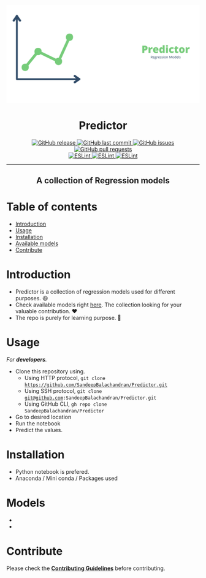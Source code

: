 ![](./assets/preview.png)
<h1 align="center">Predictor</h1>

<p align="center">
  <a href="https://github.com/SandeepBalachandran/Predictor/releases/" target="_blank">
    <img alt="GitHub release" src="https://img.shields.io/github/v/release/SandeepBalachandran/Predictor?include_prereleases&style=flat-square">
  </a>

  <a href="https://github.com/SandeepBalachandran/Predictor/commits/master" target="_blank">
    <img src="https://img.shields.io/github/last-commit/SandeepBalachandran/Predictor?style=flat-square" alt="GitHub last commit">
  </a>

  <a href="https://github.com/SandeepBalachandran/Predictor/issues" target="_blank">
    <img src="https://img.shields.io/github/issues/SandeepBalachandran/Predictor?style=flat-square&color=red" alt="GitHub issues">
  </a>

  <a href="https://github.com/SandeepBalachandran/Predictor/pulls" target="_blank">
    <img src="https://img.shields.io/github/issues-pr/SandeepBalachandran/Predictor?style=flat-square&color=blue" alt="GitHub pull requests">
  </a>

  </br>

  <a href="https://standardjs.com" target="_blank">
    <img alt="ESLint" src="https://img.shields.io/badge/code_style-standard-brightgreen.svg?style=flat-square">
  </a>
  
  <a href="" target="_blank">
    <img alt="ESLint" src="https://img.shields.io/github/stars/SandeepBalachandran/Predictor">
  </a>
  
  <a href="" target="_blank">
    <img alt="ESLint" src="https://img.shields.io/github/forks/SandeepBalachandran/Predictor">
  </a>
  
</p>
<hr>
<h2 align="center">A collection of Regression models</h2> 

# Table of contents

- [Introduction](#introduction)
- [Usage](#usage)
- [Installation](#installation)
- [Available models](#models)
- [Contribute](#contribute)

# Introduction
- Predictor is a collection of regression models used for different purposes. :smiley:
- Check available models right [here](#models). The collection looking for your valuable contribution. :heart: 
- The repo is purely for learning purpose. :notebook:

# Usage
*For **developers**.*
- Clone this repository using.
  - Using HTTP protocol, <code>git clone https://github.com/SandeepBalachandran/Predictor.git</code>
  - Using SSH protocol,  <code>git clone git@github.com:SandeepBalachandran/Predictor.git</code>
  - Using GitHub CLI,  <code>gh repo clone SandeepBalachandran/Predictor</code>
- Go to desired location
- Run the notebook
- Predict the values.

# Installation
- Python notebook is prefered.
- Anaconda / Mini conda / Packages used
# Models
-
-

# Contribute
Please check the [**Contributing Guidelines**](https://github.com/SandeepBalachandran/Predictor/blob/master/CONTRIBUTING.md) before contributing.
